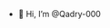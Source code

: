 - 👋 Hi, I’m @Qadry-000

<!---
Qadry-000/Qadry-000 is a ✨ special ✨ repository because its `README.md` (this file) appears on your GitHub profile.
You can click the Preview link to take a look at your changes.
--->
